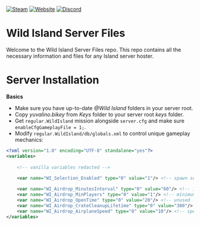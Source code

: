 [![Steam](https://img.shields.io/badge/Steam-Visit-blue?style=for-the-badge&logo=steam)](https://steamcommunity.com/sharedfiles/filedetails/?id=3491133726)
[![Website](https://img.shields.io/badge/Website-Visit-orange?style=for-the-badge&logo=google-chrome)](https://www.wildisland.info/)
[![Discord](https://img.shields.io/badge/Discord-Join-7289DA?style=for-the-badge&logo=discord&logoColor=white)](https://discord.gg/agBSaabNdv)


# Wild Island Server Files
Welcome to the Wild Island Server Files repo.
This repo contains all the necessary information and files for any Island server hoster.

# Server Installation

**Basics**

* Make sure you have up-to-date *@Wild Island* folders in your server root.
* Copy *yuvalino.bikey* from *Keys* folder to your server root *keys* folder.
* Get `regular.WildIsland` mission alongside `server.cfg` and make sure `enableCfgGameplayFile = 1;`.
* Modify `regular.WildIsland/db/globals.xml` to control unique gameplay mechanics:

```xml
<?xml version="1.0" encoding="UTF-8" standalone="yes"?>
<variables>
    
    <!-- vanilla variables redacted -->
    
    <var name="WI_Selection_Enabled" type="0" value="1"/> <!-- spawn selection screen -->

    <var name="WI_Airdrop_MinutesInterval" type="0" value="60"/> <!-- interval between drops, value="0" to disable -->
    <var name="WI_Airdrop_MinPlayers" type="0" value="1"/> <!-- minimum players required to for drop to occur -->
    <var name="WI_Airdrop_OpenTime" type="0" value="20"/> <!-- unused -->
    <var name="WI_Airdrop_CrateCleanupLifetime" type="0" value="300"/> <!-- cleanup time in seconds for crate once it landed -->
    <var name="WI_Airdrop_AirplaneSpeed" type="0" value="10"/> <!-- speed of airplane -->
</variables>
```